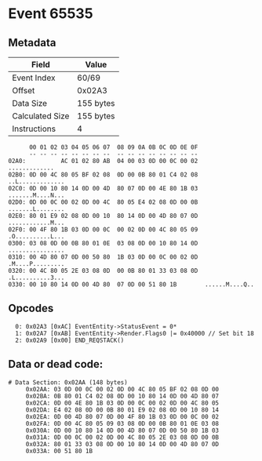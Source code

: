 # Event 65535

## Metadata

| Field           | Value     |
|-----------------|-----------|
| Event Index     | 60/69     |
| Offset          | 0x02A3    |
| Data Size       | 155 bytes |
| Calculated Size | 155 bytes |
| Instructions    | 4         |

```
      00 01 02 03 04 05 06 07  08 09 0A 0B 0C 0D 0E 0F
      -- -- -- -- -- -- -- --  -- -- -- -- -- -- -- --
02A0:          AC 01 02 80 AB  04 00 03 0D 00 0C 00 02     .............
02B0: 0D 00 4C 80 05 BF 02 08  0D 00 0B 80 01 C4 02 08  ..L.............
02C0: 0D 00 10 80 14 0D 00 4D  80 07 0D 00 4E 80 1B 03  .......M....N...
02D0: 0D 00 0C 00 02 0D 00 4C  80 05 E4 02 08 0D 00 0B  .......L........
02E0: 80 01 E9 02 08 0D 00 10  80 14 0D 00 4D 80 07 0D  ............M...
02F0: 00 4F 80 1B 03 0D 00 0C  00 02 0D 00 4C 80 05 09  .O..........L...
0300: 03 08 0D 00 0B 80 01 0E  03 08 0D 00 10 80 14 0D  ................
0310: 00 4D 80 07 0D 00 50 80  1B 03 0D 00 0C 00 02 0D  .M....P.........
0320: 00 4C 80 05 2E 03 08 0D  00 0B 80 01 33 03 08 0D  .L..........3...
0330: 00 10 80 14 0D 00 4D 80  07 0D 00 51 80 1B        ......M....Q..  
```

## Opcodes

```
  0: 0x02A3 [0xAC] EventEntity->StatusEvent = 0*
  1: 0x02A7 [0xAB] EventEntity->Render.Flags0 |= 0x40000 // Set bit 18
  2: 0x02A9 [0x00] END_REQSTACK()
```

## Data or dead code:

```
# Data Section: 0x02AA (148 bytes)
     0x02AA: 03 0D 00 0C 00 02 0D 00 4C 80 05 BF 02 08 0D 00
     0x02BA: 0B 80 01 C4 02 08 0D 00 10 80 14 0D 00 4D 80 07
     0x02CA: 0D 00 4E 80 1B 03 0D 00 0C 00 02 0D 00 4C 80 05
     0x02DA: E4 02 08 0D 00 0B 80 01 E9 02 08 0D 00 10 80 14
     0x02EA: 0D 00 4D 80 07 0D 00 4F 80 1B 03 0D 00 0C 00 02
     0x02FA: 0D 00 4C 80 05 09 03 08 0D 00 0B 80 01 0E 03 08
     0x030A: 0D 00 10 80 14 0D 00 4D 80 07 0D 00 50 80 1B 03
     0x031A: 0D 00 0C 00 02 0D 00 4C 80 05 2E 03 08 0D 00 0B
     0x032A: 80 01 33 03 08 0D 00 10 80 14 0D 00 4D 80 07 0D
     0x033A: 00 51 80 1B
```